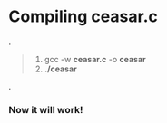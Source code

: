 # **Compiling ceasar.c**
.
>1. gcc -w **ceasar.c** -o **ceasar**
>2. **./ceasar**

.

### Now it will work!